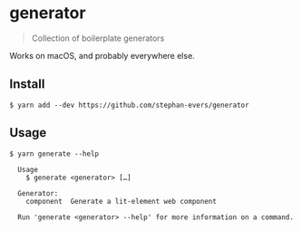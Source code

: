 # generator
> Collection of boilerplate generators

Works on macOS, and probably everywhere else.

## Install
```
$ yarn add --dev https://github.com/stephan-evers/generator
```

## Usage
```
$ yarn generate --help

  Usage
    $ generate <generator> […]

  Generator:
    component  Generate a lit-element web component

  Run 'generate <generator> --help' for more information on a command.
```
